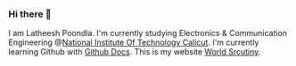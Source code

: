 ### Hi there 👋
I am Latheesh Poondla.
I'm currently studying Electronics & Communication Engineering @[National Institute Of Technology Calicut](https://www.linkedin.com/school/national-institute-of-technology-calicut/).
I'm currently learning Github with [Github Docs](docs.github.com).
This is my website [World Srcutiny](worldsrcutiny1.wordpress.com).
